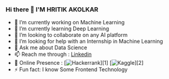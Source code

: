 ### Hi there 👋 I'M HRITIK AKOLKAR
- 🔭 I’m currently working on Machine Learning
- 🌱 I’m currently learning Deep Learning
- 👯 I’m looking to collaborate on any AI platform 
- 🤔 I’m looking for help with an Internship in Machine Learning
- 💬 Ask me about Data Science
- 📫 Reach me through : <a href="https://www.linkedin.com/in/hritikakolkar/">Linkedin</a>
- 🔎 Online Presence :  [![Hackerrank](https://www.hackerrank.com/wp-content/uploads/2018/08/hackerrank_logo.png)][1] [![Kaggle](https://www.kaggle.com/static/images/site-logo.png)][2]
- ⚡ Fun fact: I know Some Frontend Technology
